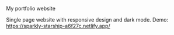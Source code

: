 My portfolio website

Single page website with responsive design and dark mode. 
Demo: https://sparkly-starship-a6f27c.netlify.app/
